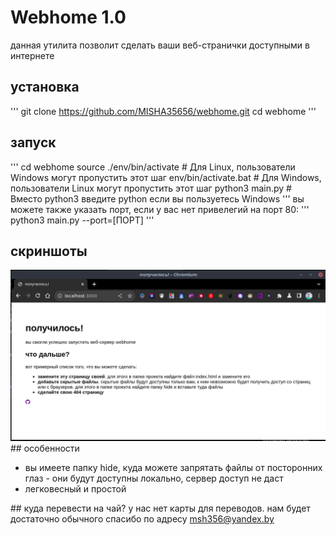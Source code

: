 # Webhome 1.0
данная утилита позволит сделать ваши веб-странички доступными в интернете
## установка
'''
git clone https://github.com/MISHA35656/webhome.git
cd webhome
'''
## запуск
'''
cd webhome
source ./env/bin/activate # Для Linux, пользователи Windows могут пропустить этот шаг
env/bin/activate.bat # Для Windows, пользователи Linux могут пропустить этот шаг
python3 main.py # Вместо python3 введите python если вы пользуетесь Windows
'''
вы можете также указать порт, если у вас нет привелегий на порт 80:
'''
python3 main.py --port=[ПОРТ]
'''
## скриншоты
<img src="https://github.com/MISHA35656/webhome/blob/main/demo.png?raw=true">
## особенности
<ul>
	<li>вы имеете папку hide, куда можете запрятать файлы от посторонних глаз - они будут доступны локально, сервер доступ не даст</li>
	<li>легковесный и простой</li>
</ul>
## куда перевести на чай?
у нас нет карты для переводов. нам будет достаточно обычного спасибо по адресу <a href="mailto:msh356@yandex.by">msh356@yandex.by</a>
